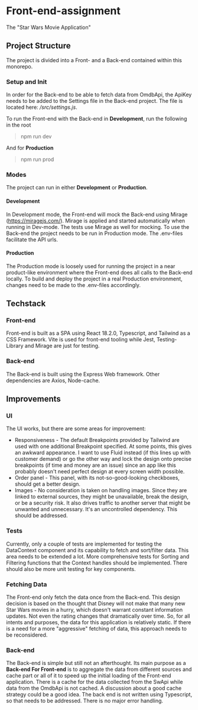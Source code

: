 # Front-end-assignment

The "Star Wars Movie Application"

## Project Structure

The project is divided into a Front- and a Back-end contained within this monorepo.

### Setup and Init

In order for the Back-end to be able to fetch data from OmdbApi, the ApiKey needs to be added to the Settings file in the Back-end project. The file is located here: _/src/settings.js_.

To run the Front-end with the Back-end in **Development**, run the following in the root

> npm run dev

And for **Production**

> npm run prod

### Modes

The project can run in either **Development** or **Production**.

#### Development

In Development mode, the Front-end will mock the Back-end using Mirage (https://miragejs.com/). Mirage is applied and started automatically when running in Dev-mode. The tests use Mirage as well for mocking. To use the Back-end the project needs to be run in Production mode.
The .env-files facilitate the API urls.

#### Production

The Production mode is loosely used for running the project in a near product-like environment where the Front-end does all calls to the Back-end locally. To build and deploy the project in a real Production environment, changes need to be made to the .env-files accordingly.

## Techstack

### Front-end

Front-end is built as a SPA using React 18.2.0, Typescript, and Tailwind as a CSS Framework. Vite is used for front-end tooling while Jest, Testing-Library and Mirage are just for testing.

### Back-end

The Back-end is built using the Express Web framework. Other dependencies are Axios, Node-cache.

## Improvements

### UI

The UI works, but there are some areas for improvement:

<ul>
  <li>Responsiveness - The default Breakpoints provided by Tailwind are used with one additional Breakpoint specified. At some points, this gives an awkward appearance. I want to use Fluid instead (if this lines up with customer demand) or go the other way and lock the design onto precise breakpoints (if time and money are an issue) since an app like this probably doesn't need perfect design at every screen width possible.</li>
  <li>Order panel - This panel, with its not-so-good-looking checkboxes, should get a better design.</li>
  <li>Images - No consideration is taken on handling images. Since they are linked to external sources, they might be unavailable, break the design, or be a security risk. It also drives traffic to another server that might be unwanted and unnecessary. It's an uncontrolled dependency. This should be addressed.</li>
</ul>

### Tests

Currently, only a couple of tests are implemented for testing the DataContext component and its capability to fetch and sort/filter data. This area needs to be extended a lot. More comprehensive tests for Sorting and Filtering functions that the Context handles should be implemented. There should also be more unit testing for key components.

### Fetching Data

The Front-end only fetch the data once from the Back-end. This design decision is based on the thought that Disney will not make that many new Star Wars movies in a hurry, which doesn't warrant constant information updates. Not even the rating changes that dramatically over time. So, for all intents and purposes, the data for this application is relatively static. If there is a need for a more "aggressive" fetching of data, this approach needs to be reconsidered.

### Back-end

The Back-end is simple but still not an afterthought. Its main purpose as a **Back-end For Front-end** is to aggregate the data from different sources and cache part or all of it to speed up the initial loading of the Front-end application. There is a cache for the data collected from the SwApi while data from the OmdbApi is not cached. A discussion about a good cache strategy could be a good idea.
The back end is not written using Typescript, so that needs to be addressed.
There is no major error handling.
